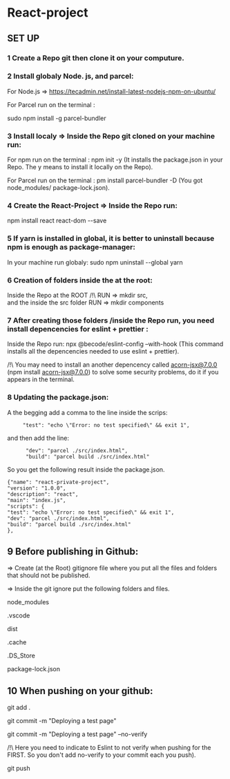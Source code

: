 # React-project

## SET UP

### 1 Create a Repo git then clone it on your computure.
 
### 2 Install globaly Node. js, and parcel:

  For Node.js => https://tecadmin.net/install-latest-nodejs-npm-on-ubuntu/
  
  For Parcel run on the terminal :
  
  sudo npm install -g parcel-bundler
  
### 3 Install localy => Inside the Repo git cloned on your machine run:
 
 For npm run on the terminal :
 npm init -y (It installs the package.json in your Repo. The y means to install it locally on the Repo).
 
 For Parcel run on the terminal :
 pm install parcel-bundler -D (You got node_modules/  package-lock.json).

### 4 Create the React-Project => Inside the Repo run:
 
 npm install react react-dom  --save
 
### 5 If yarn is installed in global, it is better to uninstall because npm is enough as package-manager:
  
  In your machine run globaly:
  sudo npm uninstall --global yarn
  
### 6 Creation of folders inside the at the root:
   Inside the Repo at the ROOT /!\ RUN => mkdir src,  
   and the inside the src folder RUN => mkdir components
   
### 7 After creating those folders /inside the Repo run, you need install depencencies for eslint + prettier :
 
 Inside the Repo run:
 npx @becode/eslint-config –with-hook 
 (This command installs all the depencencies needed to use eslint + prettier).
 
 /!\ You may need to install an another depencency called acorn-jsx@7.0.0 (npm install acorn-jsx@7.0.0) to solve some
 security problems, do it if you appears in the terminal.

### 8 Updating the package.json:

  A the begging add a comma to the line inside the scrips: 
  
         "test": "echo \"Error: no test specified\" && exit 1",
         
  and then add the line:
          
          "dev": "parcel ./src/index.html",
          "build": "parcel build ./src/index.html"
   
   So you get the following result inside the package.json.
   
    {"name": "react-private-project",
    "version": "1.0.0",
    "description": "react",
    "main": "index.js",
    "scripts": {
    "test": "echo \"Error: no test specified\" && exit 1",
    "dev": "parcel ./src/index.html",
    "build": "parcel build ./src/index.html"
    },

## 9 Before publishing in Github:
 
  => Create (at the Root) gitignore file where you put all the files and folders that should not be published.
  
  => Inside the git ignore put the following folders and files.
  
  node_modules
  
  .vscode
  
  dist
  
  .cache
  
  .DS_Store
  
  package-lock.json

## 10 When pushing on your github:
 
 git add .
 
 git commit -m "Deploying a test page"
 
 git commit -m "Deploying a test page" –no-verify
 
 /!\ Here you need to indicate to Eslint to not verify when pushing for the FIRST. So you don't add no-verify to your commit
 each you push).
 
 git push
